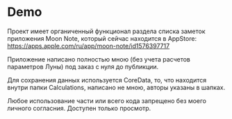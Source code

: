 # Demo
Проект имеет органиченный функционал раздела списка заметок приложения Moon Note, который сейчас находится в AppStore: https://apps.apple.com/ru/app/moon-note/id1576397717

Приложение написано полностью мною (без учета расчетов параметров Луны) под заказ с нуля до публикции.

Для сохранения данных используется CoreData, то, что находится внутри папки Calculations, написано не мною, авторы указаны в шапках.

Любое использование части или всего кода запрещено без моего личного согласния. Доступен только просмотр.
